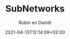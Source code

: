 ---
title: "SubNetworks"
author: "Robin en Daniël"
date: 2021-04-13T12:14:09+02:00
type: "pages"
layout: "computer"
description: "SubNetworks levert maatwerk ICT Diensten en oplossingen in omgeving Den Helder en omstreken, ICT Diensten, Oplossingen & Advies op maat"
slogan: "Computer diensten"
header: "true"
image: "/images/homepage-2.jpg"
image1: "/images/pc-bouwen.png"
image2: "/images/pc-reparatie.jpg"
image3: "/images/recovery.jpg"
---